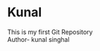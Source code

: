# Kunal
This is my first Git Repository
<br>
Author- kunal singhal
<!---
singhalkunal2002/singhalkunal2002 is a ✨ special ✨ repository because its `README.md` (this file) appears on your GitHub profile.
You can click the Preview link to take a look at your changes.
--->
